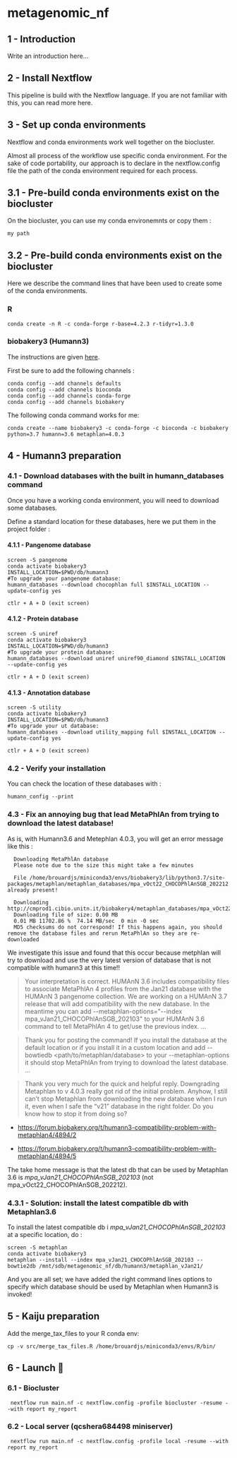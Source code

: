 # metagenomic_nf


## 1 - Introduction
Write an introduction here...


## 2 - Install Nextflow
This pipeline is build with the Nextflow language. If you are not familiar with this, you can read more here.


## 3 - Set up conda environments
Nextflow and conda environments work well together on the biocluster.

Almost all process of the workflow use specific conda environment. For the sake of code portability, our approach is to declare in the nextflow.config file the path of the conda environment required for each process.

## 3.1 - Pre-build conda environments exist on the biocluster
On the biocluster, you can use my conda environemnts or copy them :

```shell
my path
```


## 3.2 - Pre-build conda environments exist on the biocluster
Here we describe the command lines that have been used to create some of the conda environments.

### R
```shell
conda create -n R -c conda-forge r-base=4.2.3 r-tidyr=1.3.0
```


### biobakery3 (Humann3)
The instructions are given [here](https://huttenhower.sph.harvard.edu/humann).

First be sure to add the following channels :

```shell
conda config --add channels defaults
conda config --add channels bioconda
conda config --add channels conda-forge
conda config --add channels biobakery
```

The following conda command works for me:

```shell
conda create --name biobakery3 -c conda-forge -c bioconda -c biobakery python=3.7 humann=3.6 metaphlan=4.0.3
```

## 4 - Humann3 preparation
### 4.1 - Download databases with the built in humann_databases command
Once you have a working conda environment, you will need to download some databases.

Define a standard location for these databases, here we put them in the project folder :

#### 4.1.1 - Pangenome database
```shell
screen -S pangenome
conda activate biobakery3
INSTALL_LOCATION=$PWD/db/humann3
#To upgrade your pangenome database: 
humann_databases --download chocophlan full $INSTALL_LOCATION --update-config yes

ctlr + A + D (exit screen)
```

#### 4.1.2 - Protein database
```shell
screen -S uniref
conda activate biobakery3
INSTALL_LOCATION=$PWD/db/humann3
#To upgrade your protein database: 
humann_databases --download uniref uniref90_diamond $INSTALL_LOCATION --update-config yes

ctlr + A + D (exit screen)
```

#### 4.1.3 - Annotation database
```shell
screen -S utility
conda activate biobakery3
INSTALL_LOCATION=$PWD/db/humann3
#To upgrade your ut database: 
humann_databases --download utility_mapping full $INSTALL_LOCATION --update-config yes

ctlr + A + D (exit screen)
```


### 4.2 - Verify your installation
You can check the location of these databases with :

```shell
humann_config --print
```


### 4.3 - Fix an annoying bug that lead MetaPhlAn from trying to download the latest database!
As is, with Humann3.6 and Metephlan 4.0.3, you will get an error message like this  :

```shell
  Downloading MetaPhlAn database
  Please note due to the size this might take a few minutes

  File /home/brouardjs/miniconda3/envs/biobakery3/lib/python3.7/site-packages/metaphlan/metaphlan_databases/mpa_vOct22_CHOCOPhlAnSGB_202212.tar already present!

  Downloading http://cmprod1.cibio.unitn.it/biobakery4/metaphlan_databases/mpa_vOct22_CHOCOPhlAnSGB_202212.md5
  Downloading file of size: 0.00 MB
  0.01 MB 11702.86 %  74.14 MB/sec  0 min -0 sec
  MD5 checksums do not correspond! If this happens again, you should remove the database files and rerun MetaPhlAn so they are re-downloaded
```


We investigate this issue and found that this occur because metphlan will try to download and use the very latest version of database that is not compatible with humann3 at this time!!


> Your interpretation is correct. HUMAnN 3.6 includes compatibility files to associate MetaPhlAn 4 profiles from the Jan21 database with the HUMAnN 3 pangenome collection. We are working on a HUMAnN 3.7 release that will add compatibility with the new database. In the meantime you can add --metaphlan-options="--index mpa_vJan21_CHOCOPhlAnSGB_202103" to your HUMAnN 3.6 command to tell MetaPhlAn 4 to get/use the previous index.
...

> Thank you for posting the command! If you install the database at the default location or if you install it in a custom location and add --bowtiedb <path/to/metaphlan/database> to your --metaphlan-options it should stop MetaPhlAn from trying to download the latest database.
...


> Thank you very much for the quick and helpful reply. Downgrading Metaphlan to v 4.0.3 really got rid of the initial problem. Anyhow, I still can’t stop Metaphlan from downloading the new database when I run it, even when I safe the “v21” database in the right folder. Do you know how to stop it from doing so?


  * https://forum.biobakery.org/t/humann3-compatibility-problem-with-metaphlan4/4894/2

  * https://forum.biobakery.org/t/humann3-compatibility-problem-with-metaphlan4/4894/5


The take home message is that the latest db that can be used by Metaphlan 3.6 is *mpa_vJan21_CHOCOPhlAnSGB_202103* (not mpa_vOct22_CHOCOPhlAnSGB_202212).


### 4.3.1 - Solution: install the **latest compatible db** with Metaphlan3.6
To install the latest compatible db i *mpa_vJan21_CHOCOPhlAnSGB_202103* at a specific location, do :

```shell
screen -S metaphlan
conda activate biobakery3
metaphlan --install --index mpa_vJan21_CHOCOPhlAnSGB_202103 --bowtie2db /mnt/sdb/metagenomic_nf/db/humann3/metaphlan_vJan21/
```

And you are all set; we have added the right command lines options to specify which database should be used by Metaphlan when Humann3 is invoked!



## 5 - Kaiju preparation
Add the merge_tax_files to your R conda env:

```shell
cp -v src/merge_tax_files.R /home/brouardjs/miniconda3/envs/R/bin/
```



## 6 - Launch :rocket:

### 6.1 - Biocluster
```shell
 nextflow run main.nf -c nextflow.config -profile biocluster -resume --with report my_report
```

### 6.2 - Local server (qcshera684498 miniserver)
```shell
 nextflow run main.nf -c nextflow.config -profile local -resume --with report my_report
```











